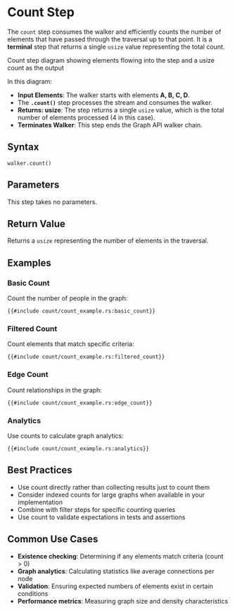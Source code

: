 # Count Step

The `count` step consumes the walker and efficiently counts the number of elements that have passed through the traversal up to that point. It is a **terminal** step that returns a single `usize` value representing the total count.

<object type="image/svg+xml" data="count/image.svg" title="Count Step Diagram">
Count step diagram showing elements flowing into the step and a usize count as the output
</object>

In this diagram:

- **Input Elements**: The walker starts with elements **A, B, C, D**.
- The **`.count()`** step processes the stream and consumes the walker.
- **Returns: usize**: The step returns a single `usize` value, which is the total number of elements processed (4 in this case).
- **Terminates Walker**: This step ends the Graph API walker chain.

## Syntax

```rust,noplayground
walker.count()
```

## Parameters

This step takes no parameters.

## Return Value

Returns a `usize` representing the number of elements in the traversal.

## Examples

### Basic Count

Count the number of people in the graph:

```rust,noplayground
{{#include count/count_example.rs:basic_count}}
```

### Filtered Count

Count elements that match specific criteria:

```rust,noplayground
{{#include count/count_example.rs:filtered_count}}
```

### Edge Count

Count relationships in the graph:

```rust,noplayground
{{#include count/count_example.rs:edge_count}}
```

### Analytics

Use counts to calculate graph analytics:

```rust,noplayground
{{#include count/count_example.rs:analytics}}
```

## Best Practices

- Use count directly rather than collecting results just to count them
- Consider indexed counts for large graphs when available in your implementation
- Combine with filter steps for specific counting queries
- Use count to validate expectations in tests and assertions

## Common Use Cases

- **Existence checking**: Determining if any elements match criteria (count > 0)
- **Graph analytics**: Calculating statistics like average connections per node
- **Validation**: Ensuring expected numbers of elements exist in certain conditions
- **Performance metrics**: Measuring graph size and density characteristics
